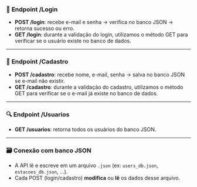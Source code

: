 
### 🔐 **Endpoint /Login**  
- **POST /login**: recebe e-mail e senha → verifica no banco JSON → retorna sucesso ou erro.
- **GET /login**: durante a validação do login, utilizamos o método GET para verificar se o usuário existe no banco de dados.

---

### 📝 **Endpoint /Cadastro**  
- **POST /cadastro**: recebe nome, e-mail, senha → salva no banco JSON se e-mail não existir.
- **GET /cadastro**: durante a validação do cadastro, utilizamos o método GET para verificar se o e-mail já existe no banco de dados.

---

### 🔍 **Endpoint /Usuarios**
- **GET /usuarios**: retorna todos os usuários do banco JSON.

---

### 🗃️ **Conexão com banco JSON**  
- A API lê e escreve em um arquivo `.json` (ex: `users_db.json`, `estacoes_db.json`, ...).  
- Cada POST (login/cadastro) **modifica** ou **lê** os dados desse arquivo.